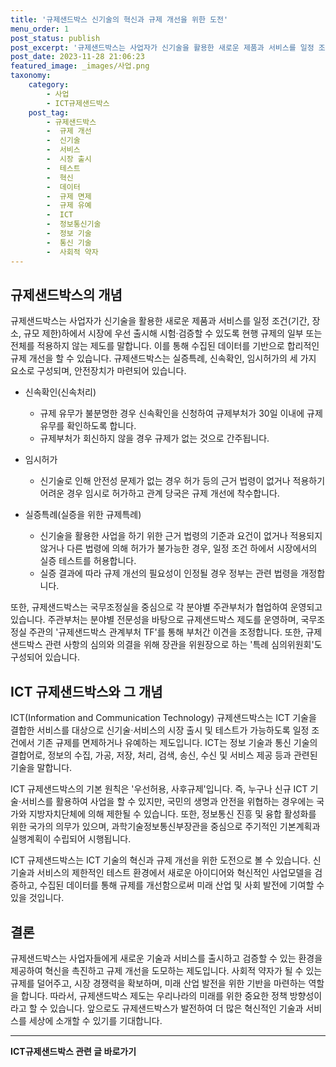 ```yaml
---
title: '규제샌드박스 신기술의 혁신과 규제 개선을 위한 도전'
menu_order: 1
post_status: publish
post_excerpt: '규제샌드박스는 사업자가 신기술을 활용한 새로운 제품과 서비스를 일정 조건 기간, 장소, 규모 제한 하에서 시장에 우선 출시해 시험 검증할 수 있도록 현행 규제의 일부 또는 전체를 적용하지 않는 제도를 말합니다. 이를 통해 수집된 데이터를 기반으로 합리적인 규제 개선을 할 수 있습니다. 규제샌드박스는 실증특례, 신속확인, 임시허가의 세 가지 요소로 구성되며, 안전장치가 마련되어 있습니다.'
post_date: 2023-11-28 21:06:23
featured_image: _images/사업.png
taxonomy:
    category:
        - 사업
        - ICT규제샌드박스
    post_tag:
        - 규제샌드박스
        -  규제 개선
        -  신기술
        -  서비스
        -  시장 출시
        -  테스트
        -  혁신
        -  데이터
        -  규제 면제
        -  규제 유예
        -  ICT
        -  정보통신기술
        -  정보 기술
        -  통신 기술
        -  사회적 약자
---
```



## 규제샌드박스의 개념

규제샌드박스는 사업자가 신기술을 활용한 새로운 제품과 서비스를 일정 조건(기간, 장소, 규모 제한)하에서 시장에 우선 출시해 시험·검증할 수 있도록 현행 규제의 일부 또는 전체를 적용하지 않는 제도를 말합니다. 이를 통해 수집된 데이터를 기반으로 합리적인 규제 개선을 할 수 있습니다. 규제샌드박스는 실증특례, 신속확인, 임시허가의 세 가지 요소로 구성되며, 안전장치가 마련되어 있습니다.

- 신속확인(신속처리)
    - 규제 유무가 불분명한 경우 신속확인을 신청하여 규제부처가 30일 이내에 규제 유무를 확인하도록 합니다.
    - 규제부처가 회신하지 않을 경우 규제가 없는 것으로 간주됩니다.

- 임시허가
    - 신기술로 인해 안전성 문제가 없는 경우 허가 등의 근거 법령이 없거나 적용하기 어려운 경우 임시로 허가하고 관계 당국은 규제 개선에 착수합니다.

- 실증특례(실증을 위한 규제특례)
    - 신기술을 활용한 사업을 하기 위한 근거 법령의 기준과 요건이 없거나 적용되지 않거나 다른 법령에 의해 허가가 불가능한 경우, 일정 조건 하에서 시장에서의 실증 테스트를 허용합니다.
    - 실증 결과에 따라 규제 개선의 필요성이 인정될 경우 정부는 관련 법령을 개정합니다.

또한, 규제샌드박스는 국무조정실을 중심으로 각 분야별 주관부처가 협업하여 운영되고 있습니다. 주관부처는 분야별 전문성을 바탕으로 규제샌드박스 제도를 운영하며, 국무조정실 주관의 '규제샌드박스 관계부처 TF'를 통해 부처간 이견을 조정합니다. 또한, 규제샌드박스 관련 사항의 심의와 의결을 위해 장관을 위원장으로 하는 '특례 심의위원회'도 구성되어 있습니다.

## ICT 규제샌드박스와 그 개념

ICT(Information and Communication Technology) 규제샌드박스는 ICT 기술을 결합한 서비스를 대상으로 신기술·서비스의 시장 출시 및 테스트가 가능하도록 일정 조건에서 기존 규제를 면제하거나 유예하는 제도입니다. ICT는 정보 기술과 통신 기술의 결합어로, 정보의 수집, 가공, 저장, 처리, 검색, 송신, 수신 및 서비스 제공 등과 관련된 기술을 말합니다.

ICT 규제샌드박스의 기본 원칙은 '우선허용, 사후규제'입니다. 즉, 누구나 신규 ICT 기술·서비스를 활용하여 사업을 할 수 있지만, 국민의 생명과 안전을 위협하는 경우에는 국가와 지방자치단체에 의해 제한될 수 있습니다. 또한, 정보통신 진흥 및 융합 활성화를 위한 국가의 의무가 있으며, 과학기술정보통신부장관을 중심으로 주기적인 기본계획과 실행계획이 수립되어 시행됩니다.

ICT 규제샌드박스는 ICT 기술의 혁신과 규제 개선을 위한 도전으로 볼 수 있습니다. 신기술과 서비스의 제한적인 테스트 환경에서 새로운 아이디어와 혁신적인 사업모델을 검증하고, 수집된 데이터를 통해 규제를 개선함으로써 미래 산업 및 사회 발전에 기여할 수 있을 것입니다.

## 결론

규제샌드박스는 사업자들에게 새로운 기술과 서비스를 출시하고 검증할 수 있는 환경을 제공하여 혁신을 촉진하고 규제 개선을 도모하는 제도입니다. 사회적 약자가 될 수 있는 규제를 덜어주고, 시장 경쟁력을 확보하며, 미래 산업 발전을 위한 기반을 마련하는 역할을 합니다. 따라서, 규제샌드박스 제도는 우리나라의 미래를 위한 중요한 정책 방향성이라고 할 수 있습니다. 앞으로도 규제샌드박스가 발전하여 더 많은 혁신적인 기술과 서비스를 세상에 소개할 수 있기를 기대합니다.
<!-- wp:separator -->
<hr class="wp-block-separator has-alpha-channel-opacity"/>
<!-- /wp:separator -->

<!-- wp:group {"backgroundColor":"base","layout":{"type":"constrained"}} -->
<div class="wp-block-group has-base-background-color has-background"><!-- wp:paragraph {"align":"center","fontSize":"medium"} -->
<p class="has-text-align-center has-large-font-size"><strong>ICT규제샌드박스 관련 글 바로가기</strong></p>
<!-- /wp:paragraph -->


<!-- wp:latest-posts
{"categories":[{"id":27142,"count":19,"description":"","link":"https://uknowlaw.com/category/ict%ea%b7%9c%ec%a0%9c%ec%83%8c%eb%93%9c%eb%b0%95%ec%8a%a4/","name":"ICT규제샌드박스","slug":"ICT규제샌드박스","taxonomy":"category","parent":0,"meta":[],"_links":{"self":[{"href":"https://uknowlaw.com/wp-json/wp/v2/categories/27142"}],"collection":[{"href":"https://uknowlaw.com/wp-json/wp/v2/categories"}],"about":[{"href":"https://uknowlaw.com/wp-json/wp/v2/taxonomies/category"}],"wp:post_type":[{"href":"https://uknowlaw.com/wp-json/wp/v2/posts?categories=27142"}],"curies":[{"name":"wp","href":"https://api.w.org/{rel}","templated":true}]}}],"postsToShow":100,"excerptLength":28,"postLayout":"grid","columns":2,"featuredImageAlign":"left","featuredImageSizeSlug":"large","fontSize":"small"} /--></div>
<!-- /wp:group -->